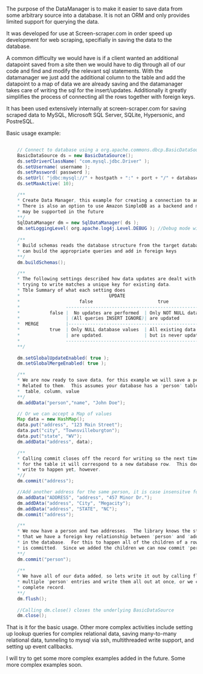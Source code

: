 The purpose of the DataManager is to make it easier to save data from some arbitrary source into a database.  It is not an ORM and only provides limited support for querying the data.  

It was developed for use at Screen-scraper.com in order speed up development for web scraping, specifially in saving the data to the database.  

A common difficulty we would have is if a client wanted an additional datapoint saved from a site then we would have to dig through all of our code and find and modify the relevant sql statements.  With the datamanager we just add the additional column to the table and add the datapoint to a map of data we are already saving and the datamanager takes care of writing the sql for the insert/updates.  Additionally it greatly simplifies the process of connecting all the rows together with foreign keys.

It has been used extensively internally at screen-scraper.com for saving scraped data to MySQL, Microsoft SQL Server, SQLite, Hypersonic, and PostreSQL.

Basic usage example:

```java
    
    // Connect to database using a org.apache.commons.dbcp.BasicDataSource
    BasicDataSource ds = new BasicDataSource();
    ds.setDriverClassName( "com.mysql.jdbc.Driver" );
    ds.setUsername( username );
    ds.setPassword( password );
    ds.setUrl( "jdbc:mysql://" + hostpath + ":" + port + "/" + database + "?" + dbparams );
    ds.setMaxActive( 10);

    /**
    * Create Data Manager, this example for creating a connection to an sql rdbms
    * There is also an option to use Amazon SimpleDB as a backend and more backends 
    * may be supported in the future
    **/
    SqlDataManager dm = new SqlDataManager( ds );
    dm.setLoggingLevel( org.apache.log4j.Level.DEBUG ); //Debug mode will log out the sql queries generated
  
    /**
    * Build schemas reads the database structure from the target database so that the library
    * can build the appropriate queries and add in foreign keys
    **/
    dm.buildSchemas();

    /**
    * The following settings described how data updates are dealt with in cases where the data we are 
    * trying to write matches a unique key for existing data.
    * Tble Summary of what each setting does
    *                                 UPDATE
    *                      false                        true
    *                 --------------------------------------------------------------
    *           false |  No updates are performed  | Only NOT NULL database values |
    *                 | (All queries INSERT IGNORE)| are updated                   |
    *  MERGE          |------------------------------------------------------------| 
    *           true  | Only NULL database values  | All existing data is updated, |
    *                 | are updated.               | but is never updated to NULL  |
    *                 --------------------------------------------------------------
    **/
    
    dm.setGlobalUpdateEnabled( true );
    dm.setGlobalMergeEnabled( true );

    /**
    * We are now ready to save data, for this example we will save a person and a couple of addresses
    * Related to them.  This assumes your database has a 'person' table and an 'address' table.
    *  table, column, value 
    **/
    dm.addData("person","name", "John Doe");

    // Or we can accept a Map of values
    Map data = new HashMap();
    data.put("address", "123 Main Street");
    data.put("city", "Townsvilleburgton");
    data.put("state", "WV");
    dm.addData("address", data);

    /**
    * Calling commit closes off the record for writing so the next time dm.addData is called
    * for the table it will correspond to a new database row.  This does not cause the actuall
    * write to happen yet, however.
    *//
    dm.commit("address");

    //Add another address for the same person, it is case insensitve for table/column names
    dm.addData("ADDRESS", "address", "457 Minor Dr.");
    dm.addDAta("address", "City", "Megacity");
    dm.addData("address", "STATE", "NC");
    dm.commit("address");

    /**
    * We now have a person and two addresses.  The library knows the structure of the database and 
    * that we have a foreign key relationship between 'person' and 'address' so it will connect them 
    * in the database.  For this to happen all of the children of a row need to be added before the parent
    * is committed.  Since we added the children we can now commit 'person'.
    **/
    dm.commit("person");
    
    /**
    * We have all of our data added, so lets write it out by calling flush().  If we wanted we could add     
    * multiple 'person' entries and write them all out at once, or we could write them out once we get a
    * complete record. 
    **/
    dm.flush(); 
    
    //Calling dm.close() closes the underlying BasicDataSource
    dm.close();
```
That is it for the basic usage. 
Other more complex activities include setting up lookup queries for complex relational data, saving many-to-many relational data, tunneling to mysql via ssh, multithreaded write support, and setting up event callbacks.

I will try to get some more complex examples added in the future.
Some more complex examples soon.
   
    

 
